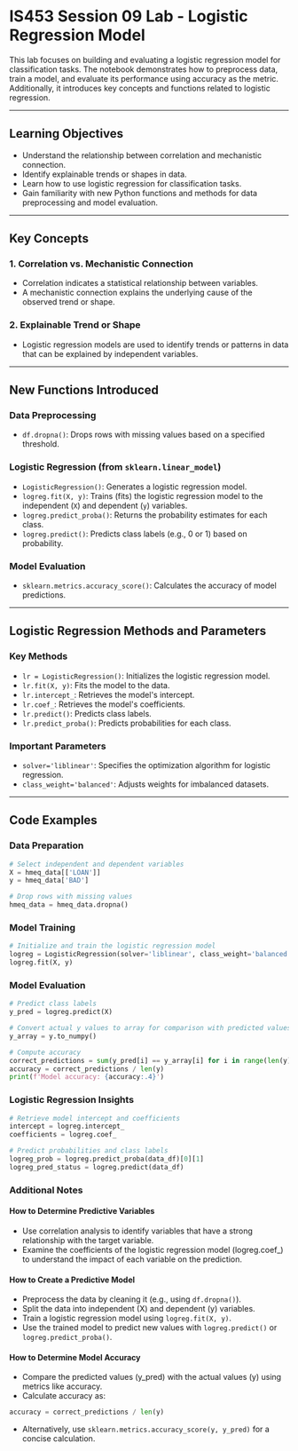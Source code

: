 # IS453 Session 09 Lab - Logistic Regression Model

This lab focuses on building and evaluating a logistic regression model for classification tasks. The notebook demonstrates how to preprocess data, train a model, and evaluate its performance using accuracy as the metric. Additionally, it introduces key concepts and functions related to logistic regression.

---

## Learning Objectives
- Understand the relationship between correlation and mechanistic connection.
- Identify explainable trends or shapes in data.
- Learn how to use logistic regression for classification tasks.
- Gain familiarity with new Python functions and methods for data preprocessing and model evaluation.

---

## Key Concepts

### 1. **Correlation vs. Mechanistic Connection**
   - Correlation indicates a statistical relationship between variables.
   - A mechanistic connection explains the underlying cause of the observed trend or shape.

### 2. **Explainable Trend or Shape**
   - Logistic regression models are used to identify trends or patterns in data that can be explained by independent variables.

---

## New Functions Introduced

### **Data Preprocessing**
- `df.dropna()`: Drops rows with missing values based on a specified threshold.

### **Logistic Regression (from `sklearn.linear_model`)**
- `LogisticRegression()`: Generates a logistic regression model.
- `logreg.fit(X, y)`: Trains (fits) the logistic regression model to the independent (`X`) and dependent (`y`) variables.
- `logreg.predict_proba()`: Returns the probability estimates for each class.
- `logreg.predict()`: Predicts class labels (e.g., 0 or 1) based on probability.

### **Model Evaluation**
- `sklearn.metrics.accuracy_score()`: Calculates the accuracy of model predictions.

---

## Logistic Regression Methods and Parameters

### **Key Methods**
- `lr = LogisticRegression()`: Initializes the logistic regression model.
- `lr.fit(X, y)`: Fits the model to the data.
- `lr.intercept_`: Retrieves the model's intercept.
- `lr.coef_`: Retrieves the model's coefficients.
- `lr.predict()`: Predicts class labels.
- `lr.predict_proba()`: Predicts probabilities for each class.

### **Important Parameters**
- `solver='liblinear'`: Specifies the optimization algorithm for logistic regression.
- `class_weight='balanced'`: Adjusts weights for imbalanced datasets.

---

## Code Examples

### **Data Preparation**
```python
# Select independent and dependent variables
X = hmeq_data[['LOAN']]
y = hmeq_data['BAD']

# Drop rows with missing values
hmeq_data = hmeq_data.dropna()
```

### **Model Training**
```python
# Initialize and train the logistic regression model
logreg = LogisticRegression(solver='liblinear', class_weight='balanced')
logreg.fit(X, y)
```

### **Model Evaluation**
```python 
# Predict class labels
y_pred = logreg.predict(X)

# Convert actual y values to array for comparison with predicted values
y_array = y.to_numpy()

# Compute accuracy
correct_predictions = sum(y_pred[i] == y_array[i] for i in range(len(y)))
accuracy = correct_predictions / len(y)
print(f'Model accuracy: {accuracy:.4}')
```

### **Logistic Regression Insights**
```python 
# Retrieve model intercept and coefficients
intercept = logreg.intercept_
coefficients = logreg.coef_

# Predict probabilities and class labels
logreg_prob = logreg.predict_proba(data_df)[0][1]
logreg_pred_status = logreg.predict(data_df)
```
### Additional Notes
#### How to Determine Predictive Variables
- Use correlation analysis to identify variables that have a strong relationship with the target variable.
- Examine the coefficients of the logistic regression model (logreg.coef_) to understand the impact of each variable on the prediction.
#### How to Create a Predictive Model
- Preprocess the data by cleaning it (e.g., using `df.dropna()`).
- Split the data into independent (X) and dependent (y) variables.
- Train a logistic regression model using `logreg.fit(X, y)`.
- Use the trained model to predict new values with `logreg.predict()` or `logreg.predict_proba()`.
#### How to Determine Model Accuracy
- Compare the predicted values (y_pred) with the actual values (y) using metrics like accuracy.
- Calculate accuracy as:
``` python 
accuracy = correct_predictions / len(y)
```
- Alternatively, use `sklearn.metrics.accuracy_score(y, y_pred)` for a concise calculation.